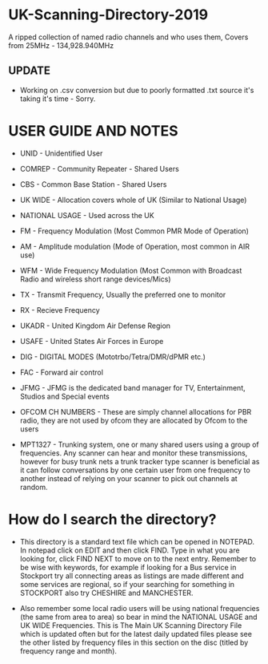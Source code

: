 # UK-Scanning-Directory-2019
A ripped collection of named radio channels and who uses them, Covers from 25MHz - 134,928.940MHz

## UPDATE

* Working on .csv conversion but due to poorly formatted .txt source it's taking it's time - Sorry.

# USER GUIDE AND NOTES

* UNID - Unidentified User

* COMREP - Community Repeater - Shared Users

* CBS - Common Base Station - Shared Users

* UK WIDE - Allocation covers whole of UK (Similar to National Usage)

* NATIONAL USAGE - Used across the UK

* FM - Frequency Modulation (Most Common PMR Mode of Operation)

* AM - Amplitude modulation (Mode of Operation, most common in AIR use)

* WFM - Wide Frequency Modulation 
      (Most Common with Broadcast Radio and wireless short range devices/Mics)

* TX - Transmit Frequency, Usually the preferred one to monitor

* RX - Recieve Frequency

* UKADR - United Kingdom Air Defense Region

* USAFE - United States Air Forces in Europe

* DIG - DIGITAL MODES (Mototrbo/Tetra/DMR/dPMR etc.)

* FAC - Forward air control

* JFMG - JFMG is the dedicated band manager for TV, Entertainment, Studios and Special events

* OFCOM CH NUMBERS - These are simply channel allocations for PBR radio, they are not used by 
                   ofcom they are allocated by Ofcom to the users

* MPT1327 - Trunking system, one or many shared users using a group of frequencies. Any scanner 
          can hear and monitor these transmissions, however for busy trunk nets a trunk tracker 
          type scanner is beneficial as it can follow conversations by one certain user from one 
          frequency to another instead of relying on your scanner to pick out channels at random.




# How do I search the directory?

* This directory is a standard text file which can be opened in NOTEPAD. In notepad click on EDIT 
and then click FIND. Type in what you are looking for, click FIND NEXT to move on to the next entry. 
Remember to be wise with keywords, for example if looking for a Bus service in Stockport try all 
connecting areas as listings are made different and  some services are regional, so if your searching 
for something in STOCKPORT also try CHESHIRE and MANCHESTER.

* Also remember some local radio users will be using national frequencies (the same from area to area) 
so bear in mind the NATIONAL USAGE and UK WIDE Frequencies. This is The Main UK Scanning Directory File 
which is updated often but for the latest daily updated files please see the other listed by frequency files 
in this section on the disc (titled by frequency range and month).
